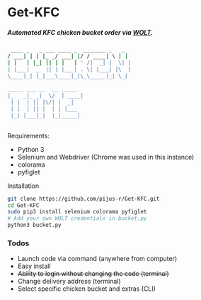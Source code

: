 # Get-KFC
##### Automated KFC chicken bucket order via [WOLT](https://wolt.com/lt/discovery). 
 ```sh
  ____ _   _ ___ ____ _  _______ _   _ 
 / ___| | | |_ _/ ___| |/ / ____| \ | |
| |   | |_| || | |   | ' /|  _| |  \| |
| |___|  _  || | |___| . \| |___| |\  |
 \____|_| |_|___\____|_|\_\_____|_| \_|
                                       
 _____ ___ __  __ _____ 
|_   _|_ _|  \/  | ____|
  | |  | || |\/| |  _|  
  | |  | || |  | | |___ 
  |_| |___|_|  |_|_____|
                            
```


 Requirements:
  - Python 3 
  - Selenium and Webdriver (Chrome was used in this instance)
  - colorama
  - pyfiglet
  
 Installation

 ```sh
 git clone https://github.com/pijus-r/Get-KFC.git
 cd Get-KFC
 sudo pip3 install selenium colorama pyfiglet
 # Add your own WOLT credentials in bucket.py
 python3 bucket.py
```

### Todos

 - Launch code via command (anywhere from computer)
 - Easy install
 - ~~Ability to login without changing the code (terminal)~~
 - Change delivery address (terminal)
 - Select specific chicken bucket and extras (CLI)
